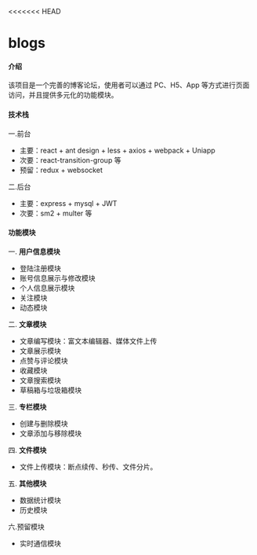 <<<<<<< HEAD
# blogs

#### 介绍
   该项目是一个完善的博客论坛，使用者可以通过 PC、H5、App 等方式进行页面访问，并且提供多元化的功能模块。

#### 技术栈
一.前台
- 主要：react + ant design + less + axios + webpack + Uniapp
- 次要：react-transition-group 等
- 预留：redux + websocket

二.后台
- 主要：express + mysql + JWT 
- 次要：sm2 + multer 等

#### 功能模块
一. **用户信息模块** 
- 登陆注册模块
- 账号信息展示与修改模块
- 个人信息展示模块
- 关注模块
- 动态模块
  
二. **文章模块** 
- 文章编写模块：富文本编辑器、媒体文件上传
- 文章展示模块
- 点赞与评论模块
- 收藏模块
- 文章搜索模块
- 草稿箱与垃圾箱模块

三. **专栏模块** 
- 创建与删除模块
- 文章添加与移除模块

四. **文件模块** 
- 文件上传模块：断点续传、秒传、文件分片。
  
五. **其他模块** 
- 数据统计模块
- 历史模块

六.预留模块
- 实时通信模块
